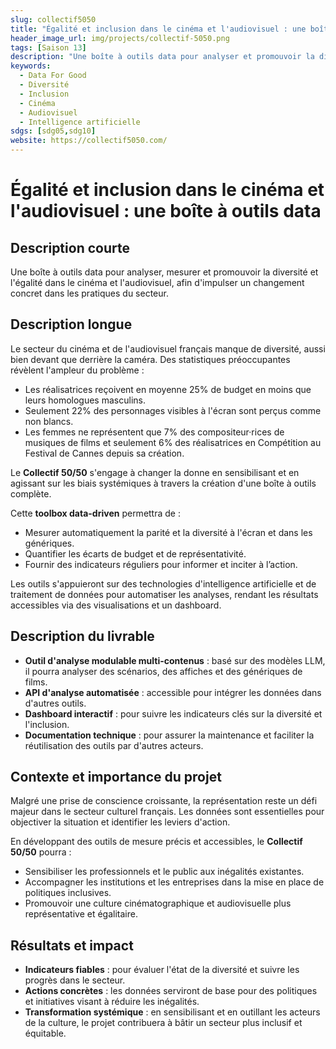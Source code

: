 ```yaml
---
slug: collectif5050
title: "Égalité et inclusion dans le cinéma et l'audiovisuel : une boîte à outils data"
header_image_url: img/projects/collectif-5050.png
tags: [Saison 13]
description: "Une boîte à outils data pour analyser et promouvoir la diversité et l'égalité dans le cinéma et l'audiovisuel français."
keywords:
  - Data For Good
  - Diversité
  - Inclusion
  - Cinéma
  - Audiovisuel
  - Intelligence artificielle
sdgs: [sdg05,sdg10]
website: https://collectif5050.com/
---
```


# Égalité et inclusion dans le cinéma et l'audiovisuel : une boîte à outils data

## Description courte
Une boîte à outils data pour analyser, mesurer et promouvoir la diversité et l'égalité dans le cinéma et l'audiovisuel, afin d'impulser un changement concret dans les pratiques du secteur.

## Description longue
Le secteur du cinéma et de l'audiovisuel français manque de diversité, aussi bien devant que derrière la caméra. Des statistiques préoccupantes révèlent l'ampleur du problème :  
- Les réalisatrices reçoivent en moyenne 25% de budget en moins que leurs homologues masculins.  
- Seulement 22% des personnages visibles à l'écran sont perçus comme non blancs.  
- Les femmes ne représentent que 7% des compositeur·rices de musiques de films et seulement 6% des réalisatrices en Compétition au Festival de Cannes depuis sa création.  

Le **Collectif 50/50** s'engage à changer la donne en sensibilisant et en agissant sur les biais systémiques à travers la création d'une boîte à outils complète.  

Cette **toolbox data-driven** permettra de :  
- Mesurer automatiquement la parité et la diversité à l'écran et dans les génériques.  
- Quantifier les écarts de budget et de représentativité.  
- Fournir des indicateurs réguliers pour informer et inciter à l’action.  

Les outils s'appuieront sur des technologies d'intelligence artificielle et de traitement de données pour automatiser les analyses, rendant les résultats accessibles via des visualisations et un dashboard.

## Description du livrable
- **Outil d'analyse modulable multi-contenus** : basé sur des modèles LLM, il pourra analyser des scénarios, des affiches et des génériques de films.  
- **API d'analyse automatisée** : accessible pour intégrer les données dans d'autres outils.  
- **Dashboard interactif** : pour suivre les indicateurs clés sur la diversité et l'inclusion.  
- **Documentation technique** : pour assurer la maintenance et faciliter la réutilisation des outils par d'autres acteurs.  

## Contexte et importance du projet
Malgré une prise de conscience croissante, la représentation reste un défi majeur dans le secteur culturel français. Les données sont essentielles pour objectiver la situation et identifier les leviers d'action.  

En développant des outils de mesure précis et accessibles, le **Collectif 50/50** pourra :  
- Sensibiliser les professionnels et le public aux inégalités existantes.  
- Accompagner les institutions et les entreprises dans la mise en place de politiques inclusives.  
- Promouvoir une culture cinématographique et audiovisuelle plus représentative et égalitaire.

## Résultats et impact
- **Indicateurs fiables** : pour évaluer l'état de la diversité et suivre les progrès dans le secteur.  
- **Actions concrètes** : les données serviront de base pour des politiques et initiatives visant à réduire les inégalités.  
- **Transformation systémique** : en sensibilisant et en outillant les acteurs de la culture, le projet contribuera à bâtir un secteur plus inclusif et équitable.
